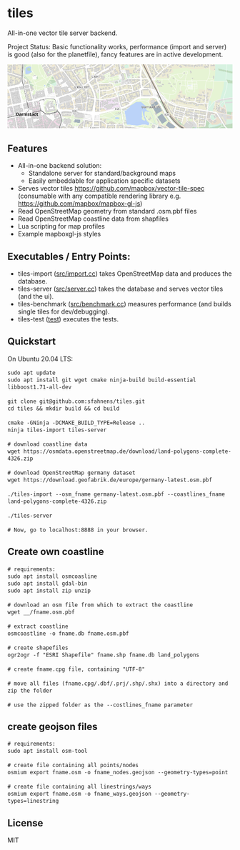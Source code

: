 # tiles

All-in-one vector tile server backend.

Project Status: Basic functionality works, performance (import and server) is good (also for the planetfile), fancy features are in active development.

![Style Example](https://raw.githubusercontent.com/sfahnens/tiles/screenshot/screenshot.png)

## Features

* All-in-one backend solution:
  * Standalone server for standard/background maps
  * Easily embeddable for application specific datasets
* Serves vector tiles https://github.com/mapbox/vector-tile-spec (consumable with any compatible rendering library e.g. https://github.com/mapbox/mapbox-gl-js)
* Read OpenStreetMap geometry from standard .osm.pbf files
* Read OpenStreetMap coastline data from shapfiles
* Lua scripting for map profiles
* Example mapboxgl-js styles

## Executables / Entry Points:
* tiles-import ([src/import.cc](src/import.cc)) takes OpenStreetMap data and produces the database.
* tiles-server ([src/server.cc](src/server.cc)) takes the database and serves vector tiles (and the ui).
* tiles-benchmark ([src/benchmark.cc](src/benchmark.cc)) measures performance (and builds single tiles for dev/debugging).
* tiles-test ([test](test)) executes the tests.

## Quickstart

On Ubuntu 20.04 LTS:

```
sudo apt update
sudo apt install git wget cmake ninja-build build-essential libboost1.71-all-dev

git clone git@github.com:sfahnens/tiles.git
cd tiles && mkdir build && cd build

cmake -GNinja -DCMAKE_BUILD_TYPE=Release ..
ninja tiles-import tiles-server

# download coastline data
wget https://osmdata.openstreetmap.de/download/land-polygons-complete-4326.zip

# download OpenStreetMap germany dataset
wget https://download.geofabrik.de/europe/germany-latest.osm.pbf

./tiles-import --osm_fname germany-latest.osm.pbf --coastlines_fname land-polygons-complete-4326.zip

./tiles-server

# Now, go to localhost:8888 in your browser.
```

## Create own coastline
```
# requirements:
sudo apt install osmcoasline
sudo apt install gdal-bin
sudo apt install zip unzip

# download an osm file from which to extract the coastline
wget __/fname.osm.pbf

# extract coastline
osmcoastline -o fname.db fname.osm.pbf

# create shapefiles
ogr2ogr -f "ESRI Shapefile" fname.shp fname.db land_polygons

# create fname.cpg file, containing "UTF-8"

# move all files (fname.cpg/.dbf/.prj/.shp/.shx) into a directory and zip the folder

# use the zipped folder as the --costlines_fname parameter
```

## create geojson files
```
# requirements:
sudo apt install osm-tool

# create file containing all points/nodes
osmium export fname.osm -o fname_nodes.geojson --geometry-types=point

# create file containing all linestrings/ways
osmium export fname.osm -o fname_ways.geojson --geometry-types=linestring
```

## License

MIT
